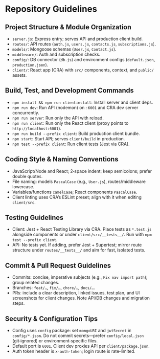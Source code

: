 # Repository Guidelines

## Project Structure & Module Organization
- `server.js`: Express entry; serves API and production client build.
- `routes/`: API routes (`auth.js`, `users.js`, `contacts.js`, `subscriptions.js`).
- `models/`: Mongoose schemas (`User.js`, `Contact.js`).
- `middleware/`: Auth and subscription checks.
- `config/`: DB connector (`db.js`) and environment configs (`default.json`, `production.json`).
- `client/`: React app (CRA) with `src/` components, context, and `public/` assets.

## Build, Test, and Development Commands
- `npm install && npm run clientinstall`: Install server and client deps.
- `npm run dev`: Run API (nodemon) on `:6001` and CRA dev server concurrently.
- `npm run server`: Run only the API with reload.
- `npm run client`: Run only the React client (proxy points to `http://localhost:6001`).
- `npm run build --prefix client`: Build production client bundle.
- `npm start`: Start API; serves `client/build` in production.
- `npm test --prefix client`: Run client tests (Jest via CRA).

## Coding Style & Naming Conventions
- JavaScript/Node and React; 2‑space indent; keep semicolons; prefer double quotes.
- File naming: models `PascalCase` (e.g., `User.js`), routes/middleware lowercase.
- Variables/functions `camelCase`; React components `PascalCase`.
- Client linting uses CRA’s ESLint preset; align with it when editing `client/src`.

## Testing Guidelines
- Client: Jest + React Testing Library via CRA. Place tests as `*.test.js` alongside components or under `client/src/__tests__/`. Run with `npm test --prefix client`.
- API: No tests yet. If adding, prefer Jest + Supertest; mirror route structure under `routes/__tests__/` and aim for fast, isolated tests.

## Commit & Pull Request Guidelines
- Commits: concise, imperative subjects (e.g., `Fix nav import path`); group related changes.
- Branches: `feat/…`, `fix/…`, `chore/…`, `docs/…`.
- PRs: include a clear description, linked issues, test plan, and UI screenshots for client changes. Note API/DB changes and migration steps.

## Security & Configuration Tips
- Config uses `config` package: set `mongoURI` and `jwtSecret` in `config/*.json`. Do not commit secrets—prefer `config/local.json` (git‑ignored) or environment‑specific files.
- Default port is `6001`. Client dev proxies API per `client/package.json`.
- Auth token header is `x-auth-token`; login route is rate‑limited.
